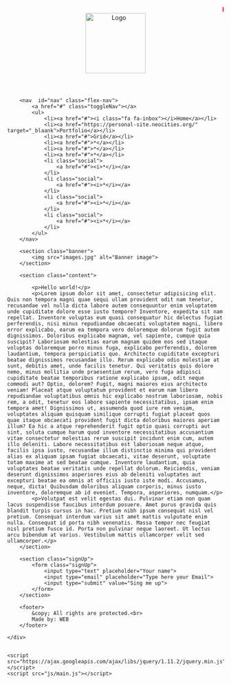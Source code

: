 <!DOCTYPE html>
<html>
<head>
	<title>WEB</title>
	<link rel="stylesheet" href="css.css">
	<link rel="stylesheet" type="css/css" href="css.css">
	<link rel="stylesheet" href="https://cdnjs.cloudflare.com/ajax/libs/font-awesome/4.7.0/css/font-awesome.min.css">
	<link rel="stylesheet" href="css/style.css">
</head>
<body>
	<div class="wrapper">
		 <div class="scroll">
           <marquee behavior="slide"><b style="color:red;  text-decoration: underline overline wavy blue;">Hello! My name's Yurii! You are welcome to flex-box site !))</b></marquee>
          </div>
		<header class="top">
			<a href="#"><img src="img/Logo.png" alt="Logo" height="140px" id="nav-top"></a>
		</header>



<!-- header -->



		<nav  id="nav" class="flex-nav">
			<a href="#" class="toggleNav"></a>
			<ul>
				<li><a href="#"><i class="fa fa-inbox"></i>Home</a></li>
				<li><a href="https://personal-site.neocities.org/" target="_blaank">Portfolio</a></li>
				<li><a href="#">Grid</a></li>
				<li><a href="#">*</a></li>
				<li><a href="#">*</a></li>
				<li><a href="#">*</a></li>
				<li class="social">
					<a href="#"><i>*</i></a>
				</li>
				<li class="social">
					<a href="#"><i>*</i></a>
				</li>
				<li class="social">
					<a href="#"><i>*</i></a>
				</li>
				<li class="social">
					<a href="#"><i>*</i></a>
				</li>
			</ul>
		</nav>


<!-- content -->


		<section class="banner">
			<img src="images.jpg" alt="Banner image">
		</section>

		<section class="content">
			
			<p>Hello world!</p>
			<p>Lorem ipsum dolor sit amet, consectetur adipisicing elit. Quis non tempora magni quae sequi ullam provident odit nam tenetur, recusandae vel nulla dicta labore autem consequuntur enim voluptatem unde cupiditate dolore esse iusto tempore? Inventore, expedita sit nam repellat. Inventore voluptas eum quasi consequatur hic delectus fugiat perferendis, nisi minus repudiandae obcaecati voluptatem magni, libero error explicabo, earum ea tempora vero doloremque dolorum fugit autem dignissimos. Doloribus explicabo magnam, vel sapiente, cumque quia suscipit? Laboriosam molestias earum magnam quidem eos sed itaque voluptas doloremque porro minus fuga, explicabo perferendis, dolorem laudantium, tempora perspiciatis quo. Architecto cupiditate excepturi beatae dignissimos recusandae illo. Rerum explicabo odio molestiae at sunt, debitis amet, unde facilis tenetur. Qui veritatis quis dolore nemo, minus mollitia unde praesentium rerum, vero fuga adipisci cupiditate beatae temporibus ratione explicabo ipsum, odit neque commodi aut? Optio, dolorem? Fugit, magni maiores eius architecto veniam! Placeat atque voluptatum provident et earum nam libero repudiandae voluptatibus omnis hic explicabo nostrum laboriosam, nobis rem, a odit, tenetur eos labore sapiente necessitatibus, ipsam enim tempora amet! Dignissimos ut, assumenda quod iure rem veniam, voluptates aliquam quisquam similique corrupti fugiat placeat quos quae itaque obcaecati provident fugit dicta doloribus maiores aperiam illum? Ea hic a atque reprehenderit fugit optio quasi corrupti aut sint, soluta cumque harum quod inventore necessitatibus accusantium vitae consectetur molestias rerum suscipit incidunt enim cum, autem illo deleniti. Labore necessitatibus est laboriosam neque atque, facilis ipsa iusto, recusandae illum distinctio minima qui provident alias ex aliquam ipsam fugiat obcaecati, vitae deserunt, voluptate totam maxime at sed beatae cumque. Inventore laudantium, quia voluptates beatae veritatis unde repellat dolorum. Reiciendis, veniam deserunt dignissimos asperiores eius ab deleniti voluptates aut excepturi beatae ea omnis at officiis iusto iste modi. Accusamus, neque, dicta! Quibusdam doloribus aliquam corporis, minus iusto inventore, doloremque ab id eveniet. Tempora, asperiores, numquam.</p>
			<p>Volutpat est velit egestas dui. Pulvinar etiam non quam lacus suspendisse faucibus interdum posuere. Amet purus gravida quis blandit turpis cursus in hac. Pretium nibh ipsum consequat nisl vel pretium. Consequat interdum varius sit amet mattis vulputate enim nulla. Consequat id porta nibh venenatis. Massa tempor nec feugiat nisl pretium fusce id. Porta non pulvinar neque laoreet. Ut lectus arcu bibendum at varius. Vestibulum mattis ullamcorper velit sed ullamcorper.</p>
		</section>

		<section class="signUp">
			<form class="signUp">
				<input type="text" placeholder="Your name">
				<input type="email" placeholder="Type here your Email">
				<input type="submit" value="Sing me up">
			</form>
		</section>



<!-- footer -->

		<footer>
			&copy; All rights are protected.<br>
			Made by: WEB
		</footer>

	</div>


	<script src="https://ajax.googleapis.com/ajax/libs/jquery/1.11.2/jquery.min.js"></script>
  	<script src="js/main.js"></script>

		
</body>
</html>
